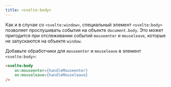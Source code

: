 ```yaml
---
title: <svelte:body>
---
```


Как и в случае со `<svelte:window>`, специальный элемент `<svelte:body>` позволяет прослушивать события на объекте `document.body`. Это может пригодится при отслеживании событий `mouseenter` и `mouseleave`, которые не запускаются на объекте `window`.

Добавьте обработчики для `mouseenter` и `mouseleave` в элемент `<svelte:body>`:

```html
<svelte:body
	on:mouseenter={handleMouseenter}
	on:mouseleave={handleMouseleave}
/>
```